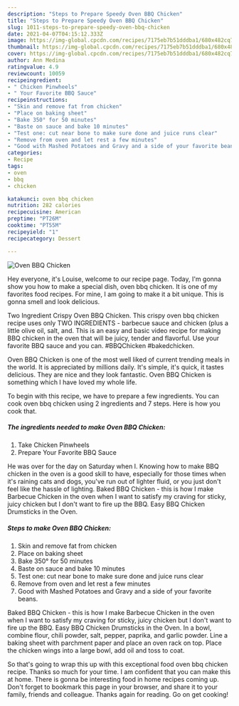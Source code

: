 ```yaml
---
description: "Steps to Prepare Speedy Oven BBQ Chicken"
title: "Steps to Prepare Speedy Oven BBQ Chicken"
slug: 1011-steps-to-prepare-speedy-oven-bbq-chicken
date: 2021-04-07T04:15:12.333Z
image: https://img-global.cpcdn.com/recipes/7175eb7b51dddba1/680x482cq70/oven-bbq-chicken-recipe-main-photo.jpg
thumbnail: https://img-global.cpcdn.com/recipes/7175eb7b51dddba1/680x482cq70/oven-bbq-chicken-recipe-main-photo.jpg
cover: https://img-global.cpcdn.com/recipes/7175eb7b51dddba1/680x482cq70/oven-bbq-chicken-recipe-main-photo.jpg
author: Ann Medina
ratingvalue: 4.9
reviewcount: 10059
recipeingredient:
- " Chicken Pinwheels"
- " Your Favorite BBQ Sauce"
recipeinstructions:
- "Skin and remove fat from chicken"
- "Place on baking sheet"
- "Bake 350° for 50 minutes"
- "Baste on sauce and bake 10 minutes"
- "Test one: cut near bone to make sure done and juice runs clear"
- "Remove from oven and let rest a few minutes"
- "Good with Mashed Potatoes and Gravy and a side of your favorite beans."
categories:
- Recipe
tags:
- oven
- bbq
- chicken

katakunci: oven bbq chicken 
nutrition: 282 calories
recipecuisine: American
preptime: "PT26M"
cooktime: "PT55M"
recipeyield: "1"
recipecategory: Dessert

---
```



![Oven BBQ Chicken](https://img-global.cpcdn.com/recipes/7175eb7b51dddba1/680x482cq70/oven-bbq-chicken-recipe-main-photo.jpg)

Hey everyone, it's Louise, welcome to our recipe page. Today, I'm gonna show you how to make a special dish, oven bbq chicken. It is one of my favorites food recipes. For mine, I am going to make it a bit unique. This is gonna smell and look delicious.

Two Ingredient Crispy Oven BBQ Chicken. This crispy oven bbq chicken recipe uses only TWO INGREDIENTS - barbecue sauce and chicken (plus a little olive oil, salt, and. This is an easy and basic video recipe for making BBQ chicken in the oven that will be juicy, tender and flavorful. Use your favorite BBQ sauce and you can. #BBQChicken #bakedchicken.

Oven BBQ Chicken is one of the most well liked of current trending meals in the world. It is appreciated by millions daily. It's simple, it's quick, it tastes delicious. They are nice and they look fantastic. Oven BBQ Chicken is something which I have loved my whole life.


To begin with this recipe, we have to prepare a few ingredients. You can cook oven bbq chicken using 2 ingredients and 7 steps. Here is how you cook that.

<!--inarticleads1-->

##### The ingredients needed to make Oven BBQ Chicken:

1. Take  Chicken Pinwheels
1. Prepare  Your Favorite BBQ Sauce


He was over for the day on Saturday when I. Knowing how to make BBQ chicken in the oven is a good skill to have, especially for those times when it&#39;s raining cats and dogs, you&#39;ve run out of lighter fluid, or you just don&#39;t feel like the hassle of lighting. Baked BBQ Chicken - this is how I make Barbecue Chicken in the oven when I want to satisfy my craving for sticky, juicy chicken but I don&#39;t want to fire up the BBQ. Easy BBQ Chicken Drumsticks in the Oven. 

<!--inarticleads2-->

##### Steps to make Oven BBQ Chicken:

1. Skin and remove fat from chicken
1. Place on baking sheet
1. Bake 350° for 50 minutes
1. Baste on sauce and bake 10 minutes
1. Test one: cut near bone to make sure done and juice runs clear
1. Remove from oven and let rest a few minutes
1. Good with Mashed Potatoes and Gravy and a side of your favorite beans.


Baked BBQ Chicken - this is how I make Barbecue Chicken in the oven when I want to satisfy my craving for sticky, juicy chicken but I don&#39;t want to fire up the BBQ. Easy BBQ Chicken Drumsticks in the Oven. In a bowl, combine flour, chili powder, salt, pepper, paprika, and garlic powder. Line a baking sheet with parchment paper and place an oven rack on top. Place the chicken wings into a large bowl, add oil and toss to coat. 

So that's going to wrap this up with this exceptional food oven bbq chicken recipe. Thanks so much for your time. I am confident that you can make this at home. There is gonna be interesting food in home recipes coming up. Don't forget to bookmark this page in your browser, and share it to your family, friends and colleague. Thanks again for reading. Go on get cooking!
